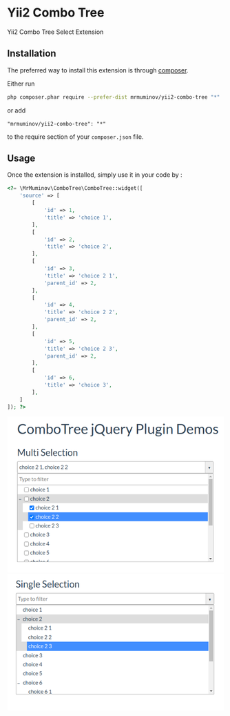 Yii2 Combo Tree
===============
Yii2 Combo Tree Select Extension

Installation
------------

The preferred way to install this extension is through [composer](http://getcomposer.org/download/).

Either run

```bash
php composer.phar require --prefer-dist mrmuminov/yii2-combo-tree "*"
```

or add

```
"mrmuminov/yii2-combo-tree": "*"
```

to the require section of your `composer.json` file.


Usage
-----

Once the extension is installed, simply use it in your code by  :

```php
<?= \MrMuminov\ComboTree\ComboTree::widget([
    'source' => [
        [
            'id' => 1,
            'title' => 'choice 1',
        ], 
        [
            'id' => 2,
            'title' => 'choice 2',
        ],
        [
            'id' => 3,
            'title' => 'choice 2 1',
            'parent_id' => 2,
        ], 
        [
            'id' => 4,
            'title' => 'choice 2 2',
            'parent_id' => 2,
        ], 
        [
            'id' => 5,
            'title' => 'choice 2 3',
            'parent_id' => 2,
        ], 
        [
            'id' => 6,
            'title' => 'choice 3',
        ], 
    ]
]); ?>
```
![multiple](_static/img-multiple.png)
![single.png](_static/img-single.png)
